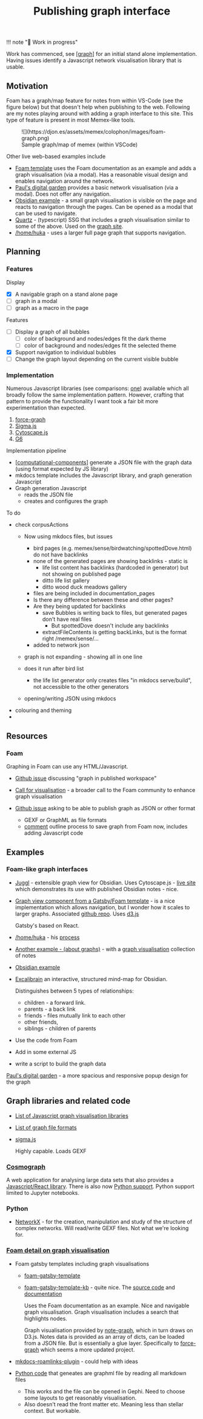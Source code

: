 ﻿---
tags:
- colophon
- about
title: Publishing graph interface
type: note
---
!!! note ":construction: Work in progress"


Work has commenced, see [[graph]] for an initial stand alone implementation. Having issues identify a Javascript network visualisation library that is usable.


## Motivation

Foam has a graph/map feature for notes from within VS-Code (see the figure below) but that doesn't help when publishing to the web. Following are my notes playing around with adding a graph interface to this site. This type of feature is present in most Memex-like tools.

<figure markdown>
![](https://djon.es/assets/memex/colophon/images/foam-graph.png)
<figcaption>Sample graph/map of memex (within VSCode)</figcaption>
</figure>

Other live web-based examples include

- [Foam template](https://foam-template-gatsby-kb-hikerpig.vercel.app) uses the Foam documentation as an example and adds a graph visualisation (via a modal). Has a reasonable visual design and enables navigation around the network.
- [Paul's digital garden](https://garden.paulderaaij.nl/) provides a basic network visualisation (via a modal). Does not offer any navigation.
- [Obsidian example](https://notes.nicolevanderhoeven.com/obsidian-playbook/Using+Obsidian/01+First+steps+with+Obsidian/Obsidian) - a small graph visualisation is visible on the page and reacts to navigation through the pages. Can be opened as a modal that can be used to navigate.
- [Quartz](https://quartz.jzhao.xyz) - (typescript) SSG that includes a graph visualisation similar to some of the above. Used on the [graph site](https://graph.stereobooster.com).
- [/home/huka](https://hukacode.github.io) - uses a larger full page graph that supports navigation.

## Planning

### Features

Display 

- [x] A navigable graph on a stand alone page
- [ ] graph in a modal
- [ ] graph as a macro in the page

Features

- [ ] Display a graph of all bubbles
  - [ ] color of background and nodes/edges fit the dark theme
  - [ ] color of background and nodes/edges fit the selected theme
- [x] Support navigation to individual bubbles
- [ ] Change the graph layout depending on the current visible bubble

### Implementation

Numerous Javascript libraries (see comparisons: [one](https://www.cylynx.io/blog/a-comparison-of-javascript-graph-network-visualisation-libraries/)) available which all broadly follow the same implementation pattern. However, crafting that pattern to provide the functionality I want took a fair bit more experimentation than expected.

1. [force-graph](https://vasturiano.github.io/force-graph/)
2. [Sigma.js](https://www.sigmajs.org/)
3. [Cytoscape.js](https://js.cytoscape.org/)
4. [G6](https://g6.antv.antgroup.com/en/manual/introduction)

Implementation pipeline

- [[computational-components]] generate a JSON file with the graph data (using format expected by JS library)
- mkdocs template includes the Javascript library, and graph generation Javascript
- Graph generation Javascript 
  - reads the JSON file 
  - creates and configures the graph

To do
 
- check corpusActions
  - Now using mkdocs files, but issues
    - bird pages (e.g. memex/sense/birdwatching/spottedDove.html) do not have backlinks
    - none of the generated pages are showing backlinks - static is
      - life list content has backlinks (hardcoded in generator) but not showing on published page
      - ditto life list gallery
      - ditto wood duck meadows gallery
    - files are being included in documentation_pages
    - Is there any difference between these and other pages?
    - Are they being updated for backlinks
      - save Bubbles is writing back to files, but generated pages don't have real files
        - But spottedDove doesn't include any backlinks
      - extractFileContents is getting backLinks, but is the format right /memex/sense/...
    - added to network json

  - graph is not expanding - showing all in one line

  - does it run after bird list
    - the life list generator only creates files "in mkdocs serve/build", not accessible to the other generators
  - opening/writing JSON using mkdocs
- colouring and theming
- 

## Resources

### Foam

Graphing in Foam can use any HTML/Javascript.

- [Github issue](https://github.com/foambubble/foam/issues/58) discussing "graph in published workspace"
- [Call for visualisation](https://github.com/foambubble/call-for-visualization) - a broader call to the Foam community to enhance graph visualisation
- [Github issue](https://github.com/foambubble/foam/issues/654) asking to be able to publish graph as JSON or other format

    - GEXF or GraphML as file formats
    - [comment](https://github.com/foambubble/foam/issues/654#issuecomment-1255619795) outline process to save graph from Foam now, includes adding Javascript code

## Examples

### Foam-like graph interfaces

- [Juggl](https://github.com/HEmile/juggl) - extensible graph view for Obsidian. Uses Cytoscape.js - [live site](https://juggl.io) which demonstrates its use with published Obsidian notes - nice.

- [Graph view component from a Gatsby/Foam template](https://github.com/theowenyoung/gatsby-theme-primer-wiki/blob/main/theme/src/components/graph-view.js) - is a nice implementation which allows navigation, but I wonder how it scales to larger graphs. Associated [github repo](https://github.com/mathieudutour/gatsby-digital-garden/tree/master). Uses [d3.js](https://github.com/mathieudutour/gatsby-digital-garden/blob/master/packages/gatsby-theme-garden/src/components/graph-visualisation.js)

  Gatsby's based on React.

- [/home/huka](https://hukacode.github.io/graph/) - his [process](https://discord.com/channels/729975036148056075/735778843151040512/850931487187402793)

- [Another example - (about graphs)](https://graph.stereobooster.com) - with a [graph visualisation](https://graph.stereobooster.com/notes/Visualisation) collection of notes

- [Obsidian example](https://notes.nicolevanderhoeven.com/obsidian-playbook/Using+Obsidian/01+First+steps+with+Obsidian/Obsidian)

- [Excalibrain](https://github.com/zsviczian/excalibrain) an interactive, structured mind-map for Obsidian.

  Distinguishes between 5 types of relationships: 
  
  - children - a forward link.
  - parents  - a back link
  - friends - files mutually link to each other
  - other friends, 
  - siblings - children of parents

- Use the code from Foam
- Add in some external JS
- write a script to build the graph data

[Paul's digital garden](https://garden.paulderaaij.nl/) - a more spacious and responsive popup design for the graph

## Graph libraries and related code

- [List of Javascript graph visualisation libraries](https://elise-deux.medium.com/the-list-of-graph-visualization-libraries-7a7b89aab6a6)
- [List of graph file formats](https://graph.stereobooster.com/notes/File-formats)
- [sigma.js](https://www.sigmajs.org)

  Highly capable. Loads GEXF

### [Cosmograph](https://cosmograph.app/#library)

A web application for analysing large data sets that also provides a [Javascript/React library](https://cosmograph.app/docs/cosmograph/Cosmograph%20JavaScript/Get%20Started). There is also now [Python support](https://cosmograph.app/docs/cosmograph/Cosmograph%20Python/get-started-widget/). Python support limited to Jupyter notebooks.

### Python

- [NetworkX](https://networkx.org/documentation/stable/index.html) - for the creation, manipulation and study of the structure of complex networks. Will read/write GEXF files. Not what we're looking for.

### [Foam detail on graph visualisation](https://foambubble.github.io/foam/user/features/graph-visualization.html)

- Foam gatsby templates including graph visualisations
  - [foam-gatsby-template](https://github.com/mathieudutour/foam-gatsby-template)
  - [foam-gatsby-template-kb](https://github.com/hikerpig/foam-template-gatsby-kb) - quite nice. The [source code](https://github.com/hikerpig/gatsby-project-kb/tree/master) and [documentation](https://gatsby-project-kb.vercel.app)

       Uses the Foam documentation as an example. Nice and navigable graph visualisation. Graph visualisation includes a search that highlights nodes.

       Graph visualisation provided by [note-graph](https://github.com/hikerpig/note-graph), which in turn draws on D3.js. Notes data is provided as an array of dicts, can be loaded from a JSON file. But is essentially a glue layer. Specifically to [force-graph](https://github.com/vasturiano/force-graph) which seems a more updated project.

- [mkdocs-roamlinks-plugin](https://github.com/Jackiexiao/mkdocs-roamlinks-plugin) - could help with ideas

- [Python code](https://github.com/foambubble/foam/issues/1351#issuecomment-2206544442) that geneates are graphml file by reading all markdown files

    - This works and the file can be opened in Gephi. Need to choose some layouts to get reasonably visualisation.
    - Also doesn't read the front matter etc. Meaning less than stellar context. But workable.



[//begin]: # "Autogenerated link references for markdown compatibility"
[graph]: graph "Memex network graph"
[computational-components]: computational-components "Computational components"
[//end]: # "Autogenerated link references"